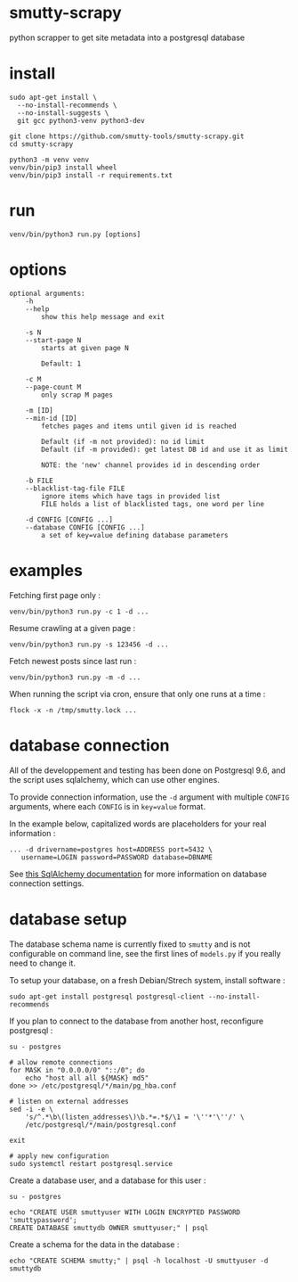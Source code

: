 # smutty-scrapy

python scrapper to get site metadata into a postgresql database

# install

    sudo apt-get install \
      --no-install-recommends \
      --no-install-suggests \
      git gcc python3-venv python3-dev

    git clone https://github.com/smutty-tools/smutty-scrapy.git
    cd smutty-scrapy

    python3 -m venv venv
    venv/bin/pip3 install wheel
    venv/bin/pip3 install -r requirements.txt

# run

    venv/bin/python3 run.py [options]

# options

    optional arguments:
        -h
        --help
            show this help message and exit

        -s N
        --start-page N
            starts at given page N

            Default: 1

        -c M
        --page-count M
            only scrap M pages

        -m [ID]
        --min-id [ID]
            fetches pages and items until given id is reached

            Default (if -m not provided): no id limit
            Default (if -m provided): get latest DB id and use it as limit

            NOTE: the 'new' channel provides id in descending order

        -b FILE
        --blacklist-tag-file FILE
            ignore items which have tags in provided list
            FILE holds a list of blacklisted tags, one word per line

        -d CONFIG [CONFIG ...]
        --database CONFIG [CONFIG ...]
            a set of key=value defining database parameters

# examples

Fetching first page only :

    venv/bin/python3 run.py -c 1 -d ...

Resume crawling at a given page :

    venv/bin/python3 run.py -s 123456 -d ...

Fetch newest posts since last run :

    venv/bin/python3 run.py -m -d ...

When running the script via cron, ensure that only one runs at a time :

    flock -x -n /tmp/smutty.lock ...

# database connection

All of the developpement and testing has been done on Postgresql 9.6,
and the script uses sqlalchemy, which can use other engines.

To provide connection information, use the `-d` argument with multiple
`CONFIG` arguments, where each `CONFIG` is in `key=value` format.

In the example below, capitalized words are placeholders for your real information :

    ... -d drivername=postgres host=ADDRESS port=5432 \
       username=LOGIN password=PASSWORD database=DBNAME

See [this SqlAlchemy documentation](http://docs.sqlalchemy.org/en/latest/core/engines.html#sqlalchemy.engine.url.URL)
for more information on database connection settings.

# database setup

The database schema name is currently fixed to `smutty` and is not configurable
on command line, see the first lines of `models.py` if you really need to
change it.

To setup your database, on a fresh Debian/Strech system, install software :

    sudo apt-get install postgresql postgresql-client --no-install-recommends

If you plan to connect to the database from another host, reconfigure postgresql :

    su - postgres

    # allow remote connections
    for MASK in "0.0.0.0/0" "::/0"; do
        echo "host all all ${MASK} md5"
    done >> /etc/postgresql/*/main/pg_hba.conf

    # listen on external addresses
    sed -i -e \
        's/^.*\b\(listen_addresses\)\b.*=.*$/\1 = '\''*'\''/' \
        /etc/postgresql/*/main/postgresql.conf

    exit

    # apply new configuration
    sudo systemctl restart postgresql.service

Create a database user, and a database for this user :

    su - postgres

    echo "CREATE USER smuttyuser WITH LOGIN ENCRYPTED PASSWORD 'smuttypassword';
    CREATE DATABASE smuttydb OWNER smuttyuser;" | psql

Create a schema for the data in the database :

    echo "CREATE SCHEMA smutty;" | psql -h localhost -U smuttyuser -d smuttydb
